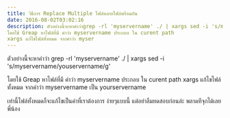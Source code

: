 ```yaml
---
title: วิธีการ Replace Multiple ไฟล์หลายไฟล์พร้อมกัน
date: 2016-08-02T03:02:16
description: ตัวอย่างนี้จะหาคำว่าgrep -rl 'myservername' ./ | xargs sed -i 's/myservername/youservername/g'
โดยใช้ Greap หาไฟล์ที่มี คำว่า myservername ประกอบ ใน curent path
xargs แก้ไขไฟล์ทั้งหมด จากคำว่า myser
---
```


ตัวอย่างนี้จะหาคำว่า
grep -rl 'myservername' ./ | xargs sed -i 's/myservername/youservername/g'

โดยใช้ Greap หาไฟล์ที่มี คำว่า myservername ประกอบ ใน curent path
xargs แก้ไขไฟล์ทั้งหมด จากคำว่า myservername เป็น yourservername

เท่านี้ไฟล์ทั้งหมดก็จะแก้ไขเป็นคำที่เราต้องการ ง่ายๆแบบนี้ แต่อย่าลืมทดสอบก่อนล่ะ พลาดทีจุกได้เลยพี่น้อง
